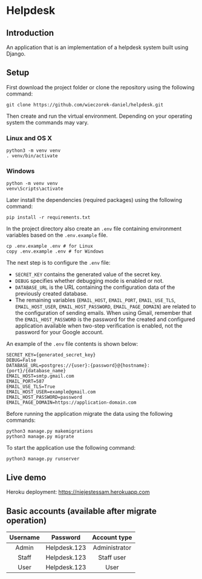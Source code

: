 # Helpdesk
## Introduction
An application that is an implementation of a helpdesk system built using Django.

## Setup
First download the project folder or clone the repository using the following command:
```shell
git clone https://github.com/wieczorek-daniel/helpdesk.git
```
Then create and run the virtual environment. Depending on your operating system the commands may vary.

### Linux and OS X
```shell
python3 -m venv venv
. venv/bin/activate
```

### Windows
```shell
python -m venv venv
venv\Scripts\activate
```

Later install the dependencies (required packages) using the following command:
```shell
pip install -r requirements.txt
```
In the project directory also create an `.env` file containing environment variables based on the `.env.example` file.
```shell
cp .env.example .env # for Linux
copy .env.example .env # for Windows
```
The next step is to configure the `.env` file:
- `SECRET_KEY` contains the generated value of the secret key.
- `DEBUG` specifies whether debugging mode is enabled or not.
- `DATABASE_URL` is the URL containing the configuration data of the previously created database.
- The remaining variables (`EMAIL_HOST`, `EMAIL_PORT`, `EMAIL_USE_TLS`, `EMAIL_HOST_USER`, `EMAIL_HOST_PASSWORD`, `EMAIL_PAGE_DOMAIN`) are related to the configuration of sending emails. When using Gmail, remember that the `EMAIL_HOST_PASSWORD` is the password for the created and configured application available when two-step verification is enabled, not the password for your Google account.

An example of the `.env` file contents is shown below:
```shell
SECRET_KEY={generated_secret_key}
DEBUG=False
DATABASE_URL=postgres://{user}:{password}@{hostname}:{port}/{database_name}
EMAIL_HOST=smtp.gmail.com
EMAIL_PORT=587
EMAIL_USE_TLS=True
EMAIL_HOST_USER=example@gmail.com
EMAIL_HOST_PASSWORD=password
EMAIL_PAGE_DOMAIN=https://application-domain.com
```
Before running the application migrate the data using the following commands:
```shell
python3 manage.py makemigrations
python3 manage.py migrate
```
To start the application use the following command:
```shell
python3 manage.py runserver
```

## Live demo
Heroku deployment: https://niejestessam.herokuapp.com

## Basic accounts (available after migrate operation)
| Username | Password     | Account type  |
| :---:    | :---:        | :---:         |
| Admin    | Helpdesk.123 | Administrator |
| Staff    | Helpdesk.123 | Staff user    |
| User     | Helpdesk.123 | User          |


